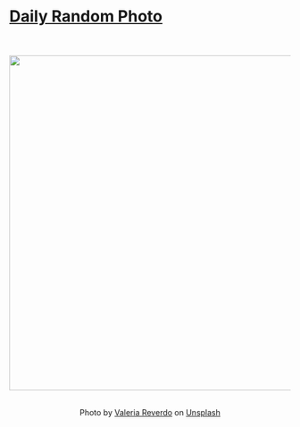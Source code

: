# [Daily Random Photo](https://www.dailyrandomphoto.com/)

<div align="center">
  <br>
  <br>
  <a href="https://www.dailyrandomphoto.com/p/2025/2025-04-17/"><img src="https://images.unsplash.com/photo-1741853215340-7790d20f8bbb?crop=entropy&cs=tinysrgb&fit=max&fm=jpg&ixid=M3w3NzUwOHwwfDF8cmFuZG9tfHx8fHx8fHx8MTc0NDg1MDY0OHw&ixlib=rb-4.0.3&q=80&w=1080" width="600px"></a>
  <br>
  <br>
  <p class="has-text-grey">Photo by <a href="https://unsplash.com/@lereverdo?utm_source=Daily%20Random%20Photo&amp;utm_medium=referral" target="_blank" rel="noopener noreferrer">Valeria Reverdo</a> on <a href="https://unsplash.com/photos/silhouetted-flower-against-the-setting-sun-t-qTvzVCE4M?utm_source=Daily%20Random%20Photo&amp;utm_medium=referral" target="_blank" rel="noopener noreferrer">Unsplash</a></p>
</div>
